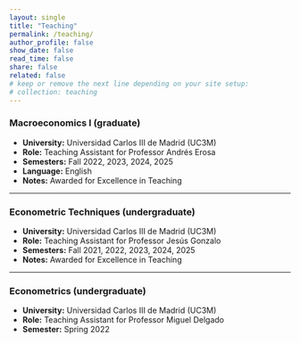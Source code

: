 ```yaml
---
layout: single
title: "Teaching"
permalink: /teaching/
author_profile: false
show_date: false
read_time: false
share: false
related: false
# keep or remove the next line depending on your site setup:
# collection: teaching
---
```


### Macroeconomics I (graduate)
- **University:** Universidad Carlos III de Madrid (UC3M)  
- **Role:** Teaching Assistant for Professor Andrés Erosa  
- **Semesters:** Fall 2022, 2023, 2024, 2025  
- **Language:** English  
- **Notes:** Awarded for Excellence in Teaching

---

### Econometric Techniques (undergraduate)
- **University:** Universidad Carlos III de Madrid (UC3M)  
- **Role:** Teaching Assistant for Professor Jesús Gonzalo  
- **Semesters:** Fall 2021, 2022, 2023, 2024, 2025  
- **Notes:** Awarded for Excellence in Teaching

---

### Econometrics (undergraduate)
- **University:** Universidad Carlos III de Madrid (UC3M)  
- **Role:** Teaching Assistant for Professor Miguel Delgado  
- **Semester:** Spring 2022
